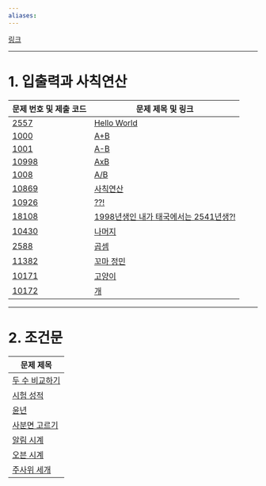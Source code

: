 ```yaml
---
aliases:
---
```


[링크](https://www.acmicpc.net/step) 

---
# 1. 입출력과 사칙연산

| 문제 번호 및 제출 코드 | 문제 제목 및 링크 |
| ---- | ---- |
| [2557](Collection/2557.md) | [Hello World](https://www.acmicpc.net/problem/2557)<br> |
| [1000](Collection/1000.md) | [A+B](https://www.acmicpc.net/problem/1000) |
| [1001](Collection/1001.md) | [A-B](https://www.acmicpc.net/problem/1001) |
| [10998](Collection/10998.md) | [AxB](https://www.acmicpc.net/problem/10998) |
| [1008](Collection/1008.md) | [A/B](https://www.acmicpc.net/problem/1008) |
| [10869](Collection/10869.md) | [사칙연산](https://www.acmicpc.net/problem/10869) |
| [10926](Collection/10926.md) | [??!](https://www.acmicpc.net/problem/10926) |
| [18108](Collection/18108.md) | [1998년생인 내가 태국에서는 2541년생?!](https://www.acmicpc.net/problem/18108) |
| [10430](Collection/10430.md) | [나머지](https://www.acmicpc.net/problem/10430) |
| [2588](Collection/2588.md) | [곱셈](https://www.acmicpc.net/problem/2588) |
| [11382](Collection/11382.md) | [꼬마 정민](https://www.acmicpc.net/problem/11382) |
| [10171](Collection/10171.md) | [고양이](https://www.acmicpc.net/problem/10171) |
| [10172](Collection/10172.md) | [개](https://www.acmicpc.net/problem/10172) |


---
# 2. 조건문

| 문제 제목 |
| ---- |
| [두 수 비교하기](https://www.acmicpc.net/problem/1330)<br> |
| [시험 성적](https://www.acmicpc.net/problem/9498) |
| [윤년](https://www.acmicpc.net/problem/2753) |
| [사분면 고르기](https://www.acmicpc.net/problem/14681) |
| [알림 시계](https://www.acmicpc.net/problem/2884) |
| [오븐 시계](https://www.acmicpc.net/problem/2525) |
| [주사위 세개](https://www.acmicpc.net/problem/2480) |


